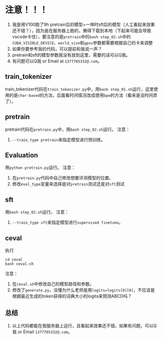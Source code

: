# 注意！！！
1. 我是用V100跑了9h pretrain后的模型+一坤时sft后的模型（人工看起来效果还不错？），因为是在服务器上跑的，懒得下载到本地（下起来可能会导致vscode卡住），要注意的是`pretrain`中的`bash step_02.sh`中的`CUDA_VISIBLE_DEVICE`、`world_size`和`gpus`参数都需要根据自己的卡来调整
2. 如果你要参考我的代码，可以提前和我说一声？
3. pretrain和sft的模型参数我没有放到这里，需要的话可以Q我。
4. 有问题可以Q我 or Email at `1377765332@.com`。

## train_tokenizer
train_tokenizer代码在`train_tokenizer.py`中，用`bash step_01.sh`运行，这里使用的是`char-based`的方法，后面看时间情况改成使用`bpe`的方法（看来是没时间弄了）。

## pretrain
pretrain代码在`pretrain.py`中，用`bash step_02.sh`运行。
注意：
1. `--train_type pretrain`来指定模型进行预训练。


## Evaluation
用`python pretrain.py`运行。
注意：
1. 在`pretrain.py`代码中自己修改想要评测模型的位置。
2. 修改`eval_type`变量来选择是对`pretrain`测试还是对`sft`测试

## sft
用`bash step_02.sh`运行。
注意：
1. `--train_type sft`来指定模型进行`supervised finetune`。

## ceval
执行
```
cd ceval
bash ceval.sh
```
注意：
1. 在`ceval.sh`中修改自己的模型路径和参数。
2. 修改了`generate.py`，没懂为什么老师是用`logits=logits[0][0]`，不应该是根据最近生成的token获得的词典大小的logits来预测ABCD吗？

## 总结
1. 以上代码都能在我服务器上运行，且看起来效果还不错，如果有问题，可以Q我 or Email `1377765332@.com`。